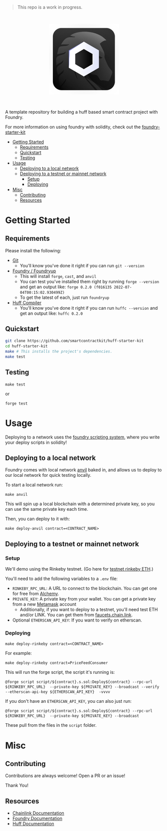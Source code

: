 > This repo is a work in progress.

<br/>
<p align="center">
<a href="https://chain.link" target="_blank">
<img src="./img/chainlink-huff.png" width="225" alt="Chainlink Huff logo">
</a>
</p>
<br/>

A template repository for building a huff based smart contract project with Foundry. 

For more information on using foundry with solidity, check out the [foundry-starter-kit](https://github.com/smartcontractkit/foundry-starter-kit)

- [Getting Started](#getting-started)
  - [Requirements](#requirements)
  - [Quickstart](#quickstart)
  - [Testing](#testing)
- [Usage](#usage)
  - [Deploying to a local network](#deploying-to-a-local-network)
  - [Deploying to a testnet or mainnet network](#deploying-to-a-testnet-or-mainnet-network)
    - [Setup](#setup)
    - [Deploying](#deploying)
- [Misc](#misc)
  - [Contributing](#contributing)
  - [Resources](#resources)

# Getting Started

## Requirements

Please install the following:

-   [Git](https://git-scm.com/book/en/v2/Getting-Started-Installing-Git)  
    -   You'll know you've done it right if you can run `git --version`
-   [Foundry / Foundryup](https://github.com/gakonst/foundry)
    -   This will install `forge`, `cast`, and `anvil`
    -   You can test you've installed them right by running `forge --version` and get an output like: `forge 0.2.0 (f016135 2022-07-04T00:15:02.930499Z)`
    -   To get the latest of each, just run `foundryup`
-   [Huff Compiler](https://docs.huff.sh/get-started/installing/)
    -   You'll know you've done it right if you can run `huffc --version` and get an output like: `huffc 0.2.0`


## Quickstart

```sh
git clone https://github.com/smartcontractkit/huff-starter-kit
cd huff-starter-kit
make # This installs the project's dependencies.
make test
```

## Testing

```
make test
```

or

```
forge test
```


# Usage 

Deploying to a network uses the [foundry scripting system](https://book.getfoundry.sh/tutorials/solidity-scripting.html), where you write your deploy scripts in solidity!

## Deploying to a local network 

Foundry comes with local network [anvil](https://book.getfoundry.sh/anvil/index.html) baked in, and allows us to deploy to our local network for quick testing locally. 

To start a local network run:

```
make anvil
```

This will spin up a local blockchain with a determined private key, so you can use the same private key each time. 

Then, you can deploy to it with:

```
make deploy-anvil contract=<CONTRACT_NAME>
```

## Deploying to a testnet or mainnet network 

### Setup

We'll demo using the Rinkeby testnet. (Go here for [testnet rinkeby ETH](https://faucets.chain.link/).)

You'll need to add the following variables to a `.env` file:

-   `RINKEBY_RPC_URL`: A URL to connect to the blockchain. You can get one for free from [Alchemy](https://www.alchemy.com/). 
-   `PRIVATE_KEY`: A private key from your wallet. You can get a private key from a new [Metamask](https://metamask.io/) account
    -   Additionally, if you want to deploy to a testnet, you'll need test ETH and/or LINK. You can get them from [faucets.chain.link](https://faucets.chain.link/).
-   Optional `ETHERSCAN_API_KEY`: If you want to verify on etherscan.

### Deploying

```
make deploy-rinkeby contract=<CONTRACT_NAME>
```

For example:

```
make deploy-rinkeby contract=PriceFeedConsumer
```

This will run the forge script, the script it's running is:

```
@forge script script/${contract}.s.sol:Deploy${contract} --rpc-url ${RINKEBY_RPC_URL}  --private-key ${PRIVATE_KEY} --broadcast --verify --etherscan-api-key ${ETHERSCAN_API_KEY}  -vvvv
```

If you don't have an `ETHERSCAN_API_KEY`, you can also just run:

```
@forge script script/${contract}.s.sol:Deploy${contract} --rpc-url ${RINKEBY_RPC_URL}  --private-key ${PRIVATE_KEY} --broadcast 
```

These pull from the files in the `script` folder. 


# Misc

## Contributing

Contributions are always welcome! Open a PR or an issue!

Thank You!

## Resources

-   [Chainlink Documentation](https://docs.chain.link/)
-   [Foundry Documentation](https://book.getfoundry.sh/)
-   [Huff Documentation](https://docs.huff.sh/)